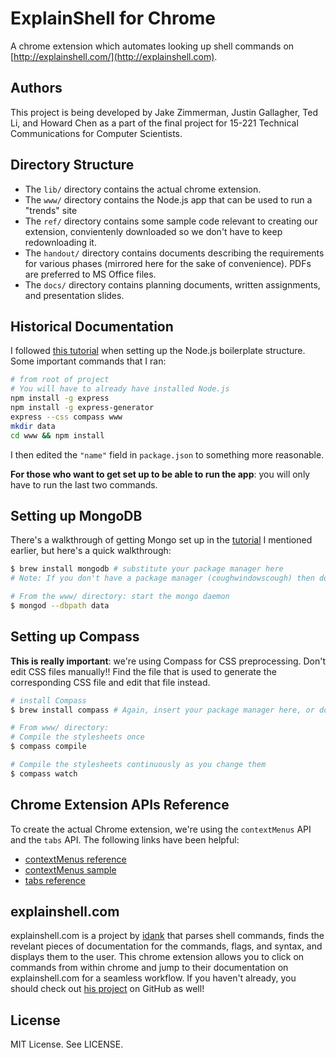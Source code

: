 # ExplainShell for Chrome

A chrome extension which automates looking up shell commands on [http://explainshell.com/](http://explainshell.com).

## Authors

This project is being developed by Jake Zimmerman, Justin Gallagher, Ted Li, and Howard Chen as a part of the final project for 15-221 Technical Communications for Computer Scientists.

## Directory Structure

- The `lib/` directory contains the actual chrome extension.
- The `www/` directory contains the Node.js app that can be used to run a "trends" site
- The `ref/` directory contains some sample code relevant to creating our extension, convientenly downloaded so we don't have to keep redownloading it.
- The `handout/` directory contains documents describing the requirements for various phases (mirrored here for the sake of convenience). PDFs are preferred to MS Office files.
- The `docs/` directory contains planning documents, written assignments, and presentation slides.

## Historical Documentation

I followed [this tutorial][tutorial] when setting up the Node.js boilerplate structure. Some important commands that I ran:

```bash
# from root of project
# You will have to already have installed Node.js
npm install -g express
npm install -g express-generator
express --css compass www
mkdir data
cd www && npm install
```

I then edited the `"name"` field in `package.json` to something more reasonable.

__For those who want to get set up to be able to run the app__: you will only have to run the last two commands.

## Setting up MongoDB

There's a walkthrough of getting Mongo set up in the [tutorial][tutorial] I mentioned earlier, but here's a quick walkthrough:

```bash
$ brew install mongodb # substitute your package manager here
# Note: If you don't have a package manager (coughwindowscough) then download it from online

# From the www/ directory: start the mongo daemon
$ mongod --dbpath data
```

## Setting up Compass

__This is really important__: we're using Compass for CSS preprocessing. Don't edit CSS files manually!! Find the file that is used to generate the corresponding CSS file and edit that file instead.

```bash
# install Compass
$ brew install compass # Again, insert your package manager here, or download from online

# From www/ directory:
# Compile the stylesheets once
$ compass compile

# Compile the stylesheets continuously as you change them
$ compass watch
```

## Chrome Extension APIs Reference

To create the actual Chrome extension, we're using the `contextMenus` API and the `tabs` API. The following links have been helpful:

- [contextMenus reference](https://developer.chrome.com/extensions/contextMenus)
- [contextMenus sample](https://developer.chrome.com/extensions/samples#search:contextmenus)
- [tabs reference](https://developer.chrome.com/extensions/tabs)

## explainshell.com

explainshell.com is a project by [idank](/idank) that parses shell commands, finds the revelant pieces of documentation for the commands, flags, and syntax, and displays them to the user. This chrome extension allows you to click on commands from within chrome and jump to their documentation on explainshell.com for a seamless workflow. If you haven't already, you should check out [his project](/idank/explainshell) on GitHub as well!

## License

MIT License. See LICENSE.

[tutorial]: http://cwbuecheler.com/web/tutorials/2013/node-express-mongo/
